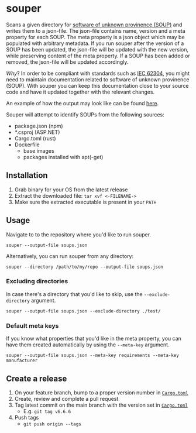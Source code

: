 # souper

Scans a given directory for [software of unknown provinence (SOUP)](https://en.wikipedia.org/wiki/Software_of_unknown_pedigree) and writes them to a json-file.
The json-file contains name, version and a meta property for each SOUP.
The meta property is a json object which may be populated with arbitrary metadata.
If you run souper after the version of a SOUP has been updated, the json-file will be updated with the new version, while preserving content of the meta property.
If a SOUP has been added or removed, the json-file will be updated accordingly.

*Why*? 
In order to be compliant with standards such as [IEC 62304](https://en.wikipedia.org/wiki/IEC_62304), you might need to maintain documentation related to software of unknown provinence (SOUP).
With souper you can keep this documentation close to your source code and have it updated together with the relevant changes.

An example of how the output may look like can be found [here](./soups.json).

Souper will attempt to identify SOUPs from the following sources:
 - package.json (npm)
 - *.csproj (ASP.NET)
 - Cargo.toml (rust)
 - Dockerfile
    - base images
    - packages installed with apt(-get)


## Installation

1. Grab binary for your OS from the latest release
2. Extract the downloaded file: `tar xvf <-FILENAME->`
3. Make sure the extracted executable is present in your `PATH`

## Usage

Navigate to to the repository where you'd like to run souper.

`souper --output-file soups.json`

Alternatively, you can run souper from any directory:

`souper --directory /path/to/my/repo --output-file soups.json`

### Excluding directories

In case there's a directory that you'd like to skip, use the `--exclude-directory` argument.

`souper --output-file soups.json --exclude-directory ./test/`

### Default meta keys

If you know what properties that you'd like in the meta property, you can have them created automatically by using the `--meta-key` argument.

`souper --output-file soups.json --meta-key requirements --meta-key manufacturer`

## Create a release

1. On your feature branch, bump to a proper version number in [`Cargo.toml`](./Cargo.toml)
2. Create, review and complete a pull request
3. Tag latest commit on the main branch with the version set in [`Cargo.toml`](./Cargo.toml)
    - E.g. `git tag v6.6.6`
4. Push tags
    - `git push origin --tags`
